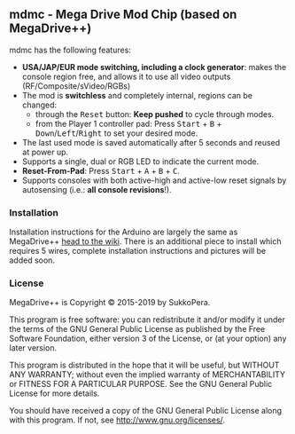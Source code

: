 ## mdmc - Mega Drive Mod Chip (based on MegaDrive++)

mdmc has the following features:

- **USA/JAP/EUR mode switching, including a clock generator**: makes the console region free, and allows it to use all video outputs (RF/Composite/sVideo/RGBs)
- The mod is **switchless** and completely internal, regions can be changed:
    - through the <kbd>Reset</kbd> button: **Keep pushed** to cycle through modes.
    - from the Player 1 controller pad: Press <kbd>Start</kbd> + <kbd>B</kbd> + <kbd>Down</kbd>/<kbd>Left</kbd>/<kbd>Right</kbd> to set your desired mode.
- The last used mode is saved automatically after 5 seconds and reused at power up.
- Supports a single, dual or RGB LED to indicate the current mode.
- **Reset-From-Pad**: Press <kbd>Start</kbd> + <kbd>A</kbd> + <kbd>B</kbd> + <kbd>C</kbd>.
- Supports consoles with both active-high and active-low reset signals by autosensing (i.e.: **all console revisions**!).

### Installation
Installation instructions for the Arduino are largely the same as MegaDrive++ [head to the wiki](https://github.com/SukkoPera/MegaDrivePlusPlus/wiki). There is an additional piece to install which requires 5 wires, complete installation instructions and pictures will be added soon.

### License
MegaDrive++ is Copyright &copy; 2015-2019 by SukkoPera.

This program is free software: you can redistribute it and/or modify it under the terms of the GNU General Public License as published by the Free Software Foundation, either version 3 of the License, or (at your option) any later version.

This program is distributed in the hope that it will be useful, but WITHOUT ANY WARRANTY; without even the implied warranty of MERCHANTABILITY or FITNESS FOR A PARTICULAR PURPOSE.  See the GNU General Public License for more details.

You should have received a copy of the GNU General Public License along with this program. If not, see <http://www.gnu.org/licenses/>.
